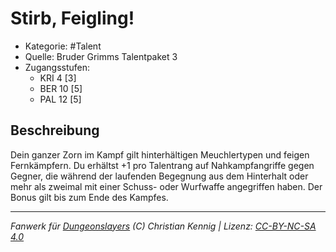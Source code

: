 <!---
Dies ist ein Fanwerk für DUNGEONSLAYERS (C) von Christian Kennig

Quellen:      [Bruder Grimms Talentpaket 3](https://www.f-space.de/ds4/downloads.html)
              [Talentbeschreibungen](https://www.f-space.de/ds4/tools-talentcards.html)
License:      [CC-BY-NC-SA 4.0](https://creativecommons.org/licenses/by-nc-sa/4.0/deed.de)
Richtlinien:  [Fanwerkrichtlinien](https://www.dungeonslayers.net/fanwerk-richtlinien/)
Autor:        Zauberlehrling
-->

  
# Stirb, Feigling!  
- Kategorie: #Talent  
- Quelle: Bruder Grimms Talentpaket 3  
- Zugangsstufen:  
  - KRI 4 [3]  
  - BER 10 [5]  
  - PAL 12 [5]  

## Beschreibung  
Dein ganzer Zorn im Kampf gilt hinterhältigen Meuchlertypen und feigen Fernkämpfern. Du erhältst +1 pro Talentrang auf Nahkampfangriffe gegen Gegner, die während der laufenden Begegnung aus dem Hinterhalt oder mehr als zweimal mit einer Schuss- oder Wurfwaffe angegriffen haben. Der Bonus gilt bis zum Ende des Kampfes.


___  
*Fanwerk für [Dungeonslayers](https://www.dungeonslayers.net/) (C) Christian Kennig | Lizenz: [CC-BY-NC-SA 4.0](https://creativecommons.org/licenses/by-nc-sa/4.0/deed.de)*  
